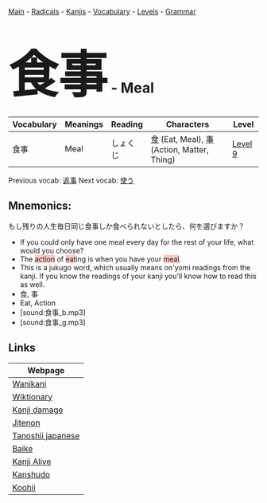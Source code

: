 <style> bigfont {font-size: 100px}</style>
[Main](../README.md) -
[Radicals](../radicals.md) -
[Kanjis](../kanjis.md) -
[Vocabulary](../vocabulary.md) -
[Levels](../levels.md) -
[Grammar](../grammar.md)
# <bigfont> 食事</bigfont> - Meal 

| Vocabulary | Meanings | Reading | Characters | Level |
| --- | --- | --- | --- | --- |
| 食事 | Meal | しょくじ |  [食](../kanjis/食.md) (Eat, Meal), [事](../kanjis/事.md) (Action, Matter, Thing) | [Level 9](../levels/wk_level9.md) |

Previous vocab: [返事](返事.md) Next vocab: [使う](使う.md) 

## Mnemonics:
もし残りの人生毎日同じ食事しか食べられないとしたら、何を選びますか？
* If you could only have one meal every day for the rest of your life, what would you choose?
* The <span style="background-color:#ffcccb"> action</span> of <span style="background-color:#ffcccb"> eat</span>ing is when you have your <span style="background-color:#ffcccb"> meal</span>.
* This is a jukugo word, which usually means on'yomi readings from the kanji. If you know the readings of your kanji you'll know how to read this as well.
* 食, 事
* Eat, Action
* [sound:食事_b.mp3]
* [sound:食事_g.mp3]


## Links 

| Webpage |
| --- |
| [Wanikani          ](https://www.wanikani.com/kanji/食事) |
| [Wiktionary        ](https://en.wiktionary.org/wiki/食事) |
| [Kanji damage      ](http://www.kanjidamage.com/kanji/search?utf8=✓&q=食事) |
| [Jitenon           ](https://jitenon.com/kanji/食事) |
| [Tanoshii japanese ](https://www.tanoshiijapanese.com/dictionary/kanji.cfm?k=食事) |
| [Baike             ](https://baike.baidu.com/item/食事) |
| [Kanji Alive       ](https://app.kanjialive.com/食事) |
| [Kanshudo          ](https://www.kanshudo.com/searchmn?q=食事) |
| [Koohii            ](https://kanji.koohii.com/study/kanji/食事) |
